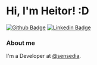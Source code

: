 # Hi, I'm Heitor! :D

[![Github Badge](https://img.shields.io/badge/-Github-000?style=flat-square&logo=Github&logoColor=white&link=https://github.com/HeitorAmaral)](https://github.com/HeitorAmaral)
[![Linkedin Badge](https://img.shields.io/badge/-LinkedIn-blue?style=flat-square&logo=Linkedin&logoColor=white&link=https://www.linkedin.com/in/heitoramaral/)](https://www.linkedin.com/in/heitoramaral/)

### About me
I'm a Developer at [@sensedia](https://www.sensedia.com/).
